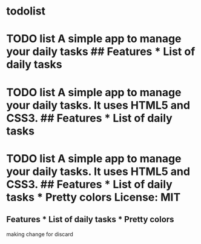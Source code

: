 # todolist
# TODO list A simple app to manage your daily tasks ## Features * List of daily tasks
# TODO list A simple app to manage your daily tasks. It uses HTML5 and CSS3. ## Features * List of daily tasks
# TODO list A simple app to manage your daily tasks. It uses HTML5 and CSS3. ## Features * List of daily tasks * Pretty colors License: MIT
## Features * List of daily tasks * Pretty colors
making change for discard